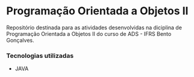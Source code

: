 <h1>Programação Orientada a Objetos II</h1>

<p>Repositório destinada para as atividades desenvolvidas na diciplina de Programação Orientada a Objetos II do curso de ADS - IFRS Bento Gonçalves.</p>

<h3>Tecnologias utilizadas</h3>
    <ul>
        <li>JAVA</li>
    </ul>
